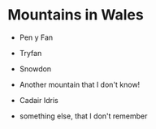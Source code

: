 Mountains in Wales
==================

* Pen y Fan
* Tryfan
* Snowdon
* Another mountain that I don't know!
* Cadair Idris

* something else, that I don't remember